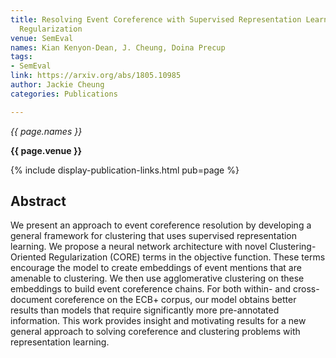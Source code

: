 ```yaml
---
title: Resolving Event Coreference with Supervised Representation Learning and Clustering-Oriented
  Regularization
venue: SemEval
names: Kian Kenyon-Dean, J. Cheung, Doina Precup
tags:
- SemEval
link: https://arxiv.org/abs/1805.10985
author: Jackie Cheung
categories: Publications

---
```


*{{ page.names }}*

**{{ page.venue }}**

{% include display-publication-links.html pub=page %}

## Abstract

We present an approach to event coreference resolution by developing a general framework for clustering that uses supervised representation learning. We propose a neural network architecture with novel Clustering-Oriented Regularization (CORE) terms in the objective function. These terms encourage the model to create embeddings of event mentions that are amenable to clustering. We then use agglomerative clustering on these embeddings to build event coreference chains. For both within- and cross-document coreference on the ECB+ corpus, our model obtains better results than models that require significantly more pre-annotated information. This work provides insight and motivating results for a new general approach to solving coreference and clustering problems with representation learning.